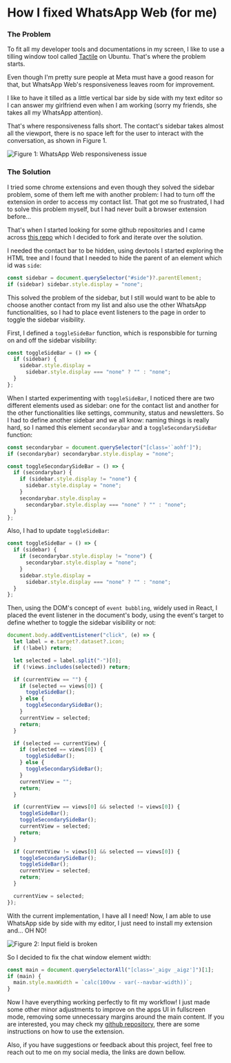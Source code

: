 # How I fixed WhatsApp Web (for me)

### The Problem

To fit all my developer tools and documentations in my screen, I like to use a tilling window tool called [Tactile](https://gitlab.com/lundal/tactile) on Ubuntu. That's where the problem starts.

Even though I'm pretty sure people at Meta must have a good reason for that, but WhatsApp Web's responsiveness leaves room for improvement.

I like to have it tilled as a little vertical bar side by side with my text editor so I can answer my girlfriend even when I am working (sorry my friends, she takes all my WhatsApp attention).

That's where responsiveness falls short. The contact's sidebar takes almost all the viewport, there is no space left for the user to interact with the conversation, as shown in Figure 1.

![Figure 1: WhatsApp Web responsiveness issue](https://raw.githubusercontent.com/gzitei/blog-posts/refs/heads/main/posts/how-i-fixed-whatsapp-web-for-me/images/problem.webp)

### The Solution

I tried some chrome extensions and even though they solved the sidebar problem, some of them left me with another problem: I had to turn off the extension in order to access my contact list. That got me so frustrated, I had to solve this problem myself, but I had never built a browser extension before...

That's when I started looking for some github repositories and I came across [this repo](https://github.com/julianilevy/whatsapp-web-sidebar-toggle) which I decided to fork and iterate over the solution.

I needed the contact bar to be hidden, using devtools I started exploring the HTML tree and I found that I needed to hide the parent of an element which id was `side`: 

```javascript
const sidebar = document.querySelector("#side")?.parentElement;
if (sidebar) sidebar.style.display = "none";
```

This solved the problem of the sidebar, but I still would want to be able to choose another contact from my list and also use the other WhatsApp functionalities, so I had to place event listeners to the page in order to toggle the sidebar visibility.

First, I defined a `toggleSideBar` function, which is responsbible for turning on and off the sidebar visibility:

```javascript
const toggleSideBar = () => {
  if (sidebar) {
    sidebar.style.display =
      sidebar.style.display === "none" ? "" : "none";
  }
};
```
When I started experimenting with `toggleSideBar`, I noticed there are two different elements used as sidebar: one for the contact list and another for the other functionalities like settings, community, status and newsletters. So I had to define another sidebar and we all know: naming things is really hard, so I named this element `secondarybar` and a `toggleSecondarySideBar` function:

```javascript
const secondarybar = document.querySelector("[class='`aohf']");
if (secondarybar) secondarybar.style.display = "none";

const toggleSecondarySideBar = () => {
  if (secondarybar) {
    if (sidebar.style.display != "none") {
      sidebar.style.display = "none";
    }
    secondarybar.style.display =
      secondarybar.style.display === "none" ? "" : "none";
  }
};
```

Also, I had to update `toggleSideBar`:

```javascript
const toggleSideBar = () => {
  if (sidebar) {
    if (secondarybar.style.display != "none") {
      secondarybar.style.display = "none";
    }
    sidebar.style.display =
      sidebar.style.display === "none" ? "" : "none";
  }
};
```

Then, using the DOM's concept of `event bubbling`, widely used in React, I placed the event listener in the document's body, using the event's target to define whether to toggle the sidebar visibility or not:

```javascript
document.body.addEventListener("click", (e) => {
  let label = e.target?.dataset?.icon;
  if (!label) return;

  let selected = label.split("-")[0];
  if (!views.includes(selected)) return;

  if (currentView == "") {
    if (selected == views[0]) {
      toggleSideBar();
    } else {
      toggleSecondarySideBar();
    }
    currentView = selected;
    return;
  }

  if (selected == currentView) {
    if (selected == views[0]) {
      toggleSideBar();
    } else {
      toggleSecondarySideBar();
    }
    currentView = "";
    return;
  }

  if (currentView == views[0] && selected != views[0]) {
    toggleSideBar();
    toggleSecondarySideBar();
    currentView = selected;
    return;
  }

  if (currentView != views[0] && selected == views[0]) {
    toggleSecondarySideBar();
    toggleSideBar();
    currentView = selected;
    return;
  }

  currentView = selected;
});
```
With the current implementation, I have all I need! Now, I am able to use WhatsApp side by side with my editor, I just need to install my extension and... OH NO!

![Figure 2: Input field is broken](https://raw.githubusercontent.com/gzitei/blog-posts/refs/heads/main/posts/how-i-fixed-whatsapp-web-for-me/images/input-bar.webp)

So I decided to fix the chat window element width:

```javascript
const main = document.querySelectorAll("[class='_aigv _aigz']")[1];
if (main) {
  main.style.maxWidth = `calc(100vw - var(--navbar-width))`;
}
```

Now I have everything working perfectly to fit my workflow! I just made some other minor adjustments to improve on the apps UI in fullscreen mode, removing some unnecessary margins around the main content. If you are interested, you may check my [github repository](https://github.com/gzitei/whatsapp-web-sidebar-toggle/), there are some instructions on how to use the extension.

Also, if you have suggestions or feedback about this project, feel free to reach out to me on my social media, the links are down bellow.
